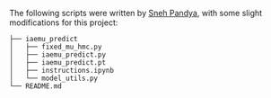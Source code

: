 The following scripts were written by [Sneh Pandya](https://github.com/snehjp2), with some slight modifications for this project:

```
├── iaemu_predict
│   ├── fixed_mu_hmc.py
│   ├── iaemu_predict.py
│   ├── iaemu_predict.pt
│   ├── instructions.ipynb
│   └── model_utils.py
└── README.md
```
